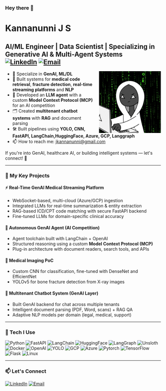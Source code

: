 ### Hey there 👋

# Kannanunni J S  
**AI/ML Engineer | Data Scientist | Specializing in Generative AI & Multi-Agent Systems**  
[![LinkedIn](https://img.shields.io/badge/LinkedIn-0A66C2?style=flat&logo=linkedin&logoColor=white)](https://www.linkedin.com/in/kannanunni/)
[![Email](https://img.shields.io/badge/Email-D14836?style=flat&logo=gmail&logoColor=white)](mailto:jkannanunni@gmail.com)
---
<picture>
  <source media="(max-width: 600px)" srcset="https://github.com/kannanunni-js/kannanunni-js/blob/main/greeno.gif?raw=true">
  <img src="https://github.com/kannanunni-js/kannanunni-js/blob/main/greeno.gif?raw=true" 
       alt="GIF" 
       align="right" 
       style="height: 200px; max-width: 100%; margin-left: 20px;" />
</picture>


- 🔬 Specialize in **GenAI, ML/DL**
- 🏥 Built systems for **medical code retrieval**, **fracture detection**, **real-time streaming platforms** and **NLP**
- 🧠 Developed an **LLM agent** with a custom **Model Context Protocol (MCP)** for an AI competition
- 🗂 Created **multitenant chatbot systems** with **RAG** and document parsing
- 🛠 Built pipelines using **YOLO, CNN, FastAPI, LangChain,HuggingFace, Azure, GCP, Langgraph**
- 📫 How to reach me: [jkannanunni@gmail.com](mailto:jkannanunni@gmail.com)

If you're into GenAI, healthcare AI, or building intelligent systems — let's connect! 🚀

---

### 🔧 My Key Projects

#### ⚡ Real-Time GenAI Medical Streaming Platform
- WebSocket-based, multi-cloud (Azure/GCP) ingestion
- Integrated LLMs for real-time summarization & entity extraction
- RAG-based ICD/CPT code matching with secure FastAPI backend
- Fine-tuned LLMs for domain-specific clinical accuracy

#### 🧠 Autonomous GenAI Agent (AI Competition)
- Agent toolchain built with LangChain + OpenAI
- Structured reasoning using a custom **Model Context Protocol (MCP)**
- Plug-in architecture with document readers, search tools, and APIs

#### 🏥 Medical Imaging PoC
- Custom CNN for classification, fine-tuned with DenseNet and EfficientNet
- YOLOv5 for bone fracture detection from X-ray images

#### 💬 Multitenant Chatbot System (GenAI Layer)
- Built GenAI backend for chat across multiple tenants
- Intelligent document parsing (PDF, Word, scans) + RAG QA
- Adaptive NLP models per domain (legal, medical, support)

---

### 🧰 Tech I Use
![Python](https://img.shields.io/badge/Python-3776AB?style=for-the-badge&logo=python&logoColor=white)
![FastAPI](https://img.shields.io/badge/FastAPI-005571?style=for-the-badge&logo=fastapi)
![LangChain](https://img.shields.io/badge/LangChain-000000?style=for-the-badge&logo=langchain&logoColor=white)
![HuggingFace](https://img.shields.io/badge/HuggingFace-FFD21F?style=for-the-badge&logo=huggingface&logoColor=black)
![LangGraph](https://img.shields.io/badge/LangGraph-000000?style=for-the-badge&logoColor=white)
![Unsloth](https://img.shields.io/badge/Unsloth-4B0082?style=for-the-badge&logoColor=white)
![Docker](https://img.shields.io/badge/Docker-2496ED?style=for-the-badge&logo=docker&logoColor=white)
![OpenAI](https://img.shields.io/badge/OpenAI-412991?style=for-the-badge&logo=openai&logoColor=white)
![YOLO](https://img.shields.io/badge/YOLO-FF6600?style=for-the-badge&logo=yolo&logoColor=white)
![GCP](https://img.shields.io/badge/GCP-4285F4?style=for-the-badge&logo=googlecloud&logoColor=white)
![Azure](https://img.shields.io/badge/Azure-0078D4?style=for-the-badge&logo=microsoftazure&logoColor=white)
![Pytorch](https://img.shields.io/badge/PyTorch-EE4C2C?style=for-the-badge&logo=pytorch&logoColor=white)
![TensorFlow](https://img.shields.io/badge/TensorFlow-FF6F00?style=for-the-badge&logo=tensorflow&logoColor=white)
![Flask](https://img.shields.io/badge/Flask-000000?style=for-the-badge&logo=flask&logoColor=white)
![Linux](https://img.shields.io/badge/Linux-FCC624?style=for-the-badge&logo=linux&logoColor=black)

---

### 📫 Let's Connect

[![LinkedIn](https://img.shields.io/badge/LinkedIn-0A66C2?style=flat&logo=linkedin&logoColor=white)](https://www.linkedin.com/in/kannanunni/)
[![Email](https://img.shields.io/badge/Email-D14836?style=flat&logo=gmail&logoColor=white)](mailto:jkannanunni@gmail.com)

